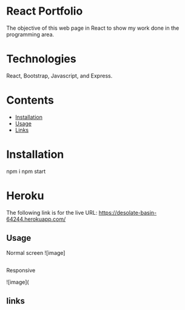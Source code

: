 # React Portfolio
The objective of this web page in React to show my work done in the programming area.

 # Technologies
 React, Bootstrap, Javascript, and Express.

 
 # Contents

- [Installation](#installation)
- [Usage](#usage)
- [Links](#links)


# Installation
npm i
npm start

# Heroku
The following link is for the live URL: https://desolate-basin-64244.herokuapp.com/


## Usage
Normal screen
![image]

##
Responsive

![image](



## links





